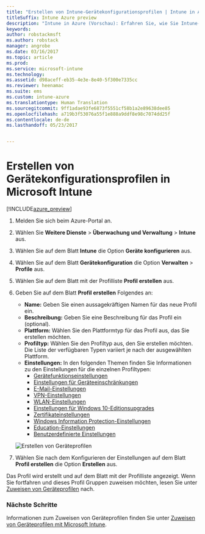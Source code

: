 ```yaml
---
title: "Erstellen von Intune-Gerätekonfigurationsprofilen | Intune in Azure (Vorschau)"
titleSuffix: Intune Azure preview
description: "Intune in Azure (Vorschau): Erfahren Sie, wie Sie Intune-Gerätkonfigurationsprofile erstellen."
keywords: 
author: robstackmsft
ms.author: robstack
manager: angrobe
ms.date: 03/16/2017
ms.topic: article
ms.prod: 
ms.service: microsoft-intune
ms.technology: 
ms.assetid: d98aceff-eb35-4e3e-8e40-5f300e7335cc
ms.reviewer: heenamac
ms.suite: ems
ms.custom: intune-azure
ms.translationtype: Human Translation
ms.sourcegitcommit: 9ff1adae93fe6873f5551cf58b1a2e89638dee85
ms.openlocfilehash: a719b3f53076a55f1e888a9ddf8e98c7074dd25f
ms.contentlocale: de-de
ms.lasthandoff: 05/23/2017


---
```


# <a name="how-to-create-device-configuration-profiles-in-microsoft-intune"></a>Erstellen von Gerätekonfigurationsprofilen in Microsoft Intune

[!INCLUDE[azure_preview](./includes/azure_preview.md)]


1. Melden Sie sich beim Azure-Portal an.
2. Wählen Sie **Weitere Dienste** > **Überwachung und Verwaltung** > **Intune** aus.
3. Wählen Sie auf dem Blatt **Intune** die Option **Geräte konfigurieren** aus.
2. Wählen Sie auf dem Blatt **Gerätekonfiguration** die Option **Verwalten** > **Profile** aus.
2. Wählen Sie auf dem Blatt mit der Profilliste **Profil erstellen** aus.
3. Geben Sie auf dem Blatt **Profil erstellen** Folgendes an:
    - **Name:** Geben Sie einen aussagekräftigen Namen für das neue Profil ein.
    - **Beschreibung:** Geben Sie eine Beschreibung für das Profil ein (optional).
    - **Plattform:** Wählen Sie den Plattformtyp für das Profil aus, das Sie erstellen möchten.
    - **Profiltyp:** Wählen Sie den Profiltyp aus, den Sie erstellen möchten. Die Liste der verfügbaren Typen variiert je nach der ausgewählten Plattform.
    - **Einstellungen:** In den folgenden Themen finden Sie Informationen zu den Einstellungen für die einzelnen Profiltypen:
        -  [Gerätefunktionseinstellungen](device-features-configure.md)
        -  [Einstellungen für Geräteeinschränkungen](device-restrictions-configure.md)
        -  [E-Mail-Einstellungen](email-settings-configure.md)
        -  [VPN-Einstellungen](vpn-settings-configure.md)
        -  [WLAN-Einstellungen](wi-fi-settings-configure.md)
        -  [Einstellungen für Windows 10-Editionsupgrades](edition-upgrade-configure-windows-10.md)
        -  [Zertifikateinstellungen](certificates-configure.md)
        -  [Windows Information Protection-Einstellungen](windows-information-protection-configure.md)
        -  [Education-Einstellungen](education-settings-configure.md)
        -  [Benutzerdefinierte Einstellungen](custom-settings-configure.md)

    ![Erstellen von Geräteprofilen](./media/create-device-profile.png)
4. Wählen Sie nach dem Konfigurieren der Einstellungen auf dem Blatt **Profil erstellen** die Option **Erstellen** aus.

Das Profil wird erstellt und auf dem Blatt mit der Profilliste angezeigt.
Wenn Sie fortfahren und dieses Profil Gruppen zuweisen möchten, lesen Sie unter [Zuweisen von Geräteprofilen](device-profile-assign.md) nach.


### <a name="next-steps"></a>Nächste Schritte
Informationen zum Zuweisen von Geräteprofilen finden Sie unter [Zuweisen von Geräteprofilen mit Microsoft Intune](device-profile-assign.md).

